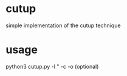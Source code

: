 # cutup
simple implementation of the cutup technique

# usage
python3 cutup.py -l "<webaddress to use as cutup input> -c <num of output words for cutup> -o (optional) <output file name>

